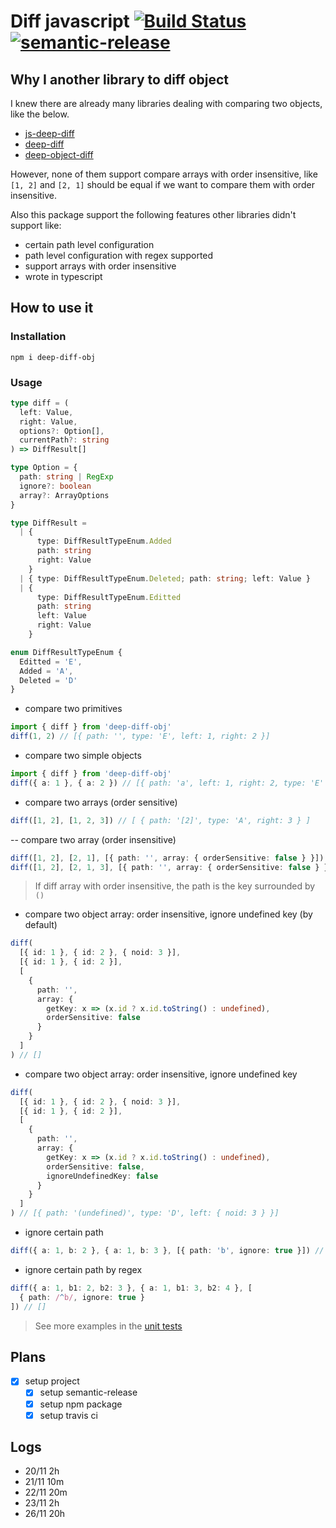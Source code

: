 # Diff javascript [![Build Status](https://travis-ci.org/ron-liu/deep-diff-obj.svg?branch=master)](https://travis-ci.org/ron-liu/deep-diff-obj) [![semantic-release](https://img.shields.io/badge/%20%20%F0%9F%93%A6%F0%9F%9A%80-semantic--release-e10079.svg)](https://github.com/semantic-release/semantic-release)

## Why I another library to diff object

I knew there are already many libraries dealing with comparing two objects, like the below.

- [js-deep-diff](https://www.npmjs.com/package/js-deep-diff)
- [deep-diff](https://npmjs.com/deep-diff)
- [deep-object-diff](https://npmjs.com/deep-object-diff)

However, none of them support compare arrays with order insensitive, like `[1, 2]` and `[2, 1]` should be equal if we want to compare them with order insensitive.

Also this package support the following features other libraries didn't support like:

- certain path level configuration
- path level configuration with regex supported
- support arrays with order insensitive
- wrote in typescript

## How to use it

### Installation

`npm i deep-diff-obj`

### Usage

```typescript
type diff = (
  left: Value,
  right: Value,
  options?: Option[],
  currentPath?: string
) => DiffResult[]

type Option = {
  path: string | RegExp
  ignore?: boolean
  array?: ArrayOptions
}

type DiffResult =
  | {
      type: DiffResultTypeEnum.Added
      path: string
      right: Value
    }
  | { type: DiffResultTypeEnum.Deleted; path: string; left: Value }
  | {
      type: DiffResultTypeEnum.Editted
      path: string
      left: Value
      right: Value
    }

enum DiffResultTypeEnum {
  Editted = 'E',
  Added = 'A',
  Deleted = 'D'
}
```

- compare two primitives

```typescript
import { diff } from 'deep-diff-obj'
diff(1, 2) // [{ path: '', type: 'E', left: 1, right: 2 }]
```

- compare two simple objects

```typescript
import { diff } from 'deep-diff-obj'
diff({ a: 1 }, { a: 2 }) // [{ path: 'a', left: 1, right: 2, type: 'E' }]
```

- compare two arrays (order sensitive)

```typescript
diff([1, 2], [1, 2, 3]) // [ { path: '[2]', type: 'A', right: 3 } ]
```

-- compare two array (order insensitive)

```typescript
diff([1, 2], [2, 1], [{ path: '', array: { orderSensitive: false } }]) // []
diff([1, 2], [2, 1, 3], [{ path: '', array: { orderSensitive: false } }]) // [{ path: '(3)', type: 'A', right: 3 }]
```

> If diff array with order insensitive, the path is the key surrounded by `()`

- compare two object array: order insensitive, ignore undefined key (by default)

```typescript
diff(
  [{ id: 1 }, { id: 2 }, { noid: 3 }],
  [{ id: 1 }, { id: 2 }],
  [
    {
      path: '',
      array: {
        getKey: x => (x.id ? x.id.toString() : undefined),
        orderSensitive: false
      }
    }
  ]
) // []
```

- compare two object array: order insensitive, ignore undefined key

```typescript
diff(
  [{ id: 1 }, { id: 2 }, { noid: 3 }],
  [{ id: 1 }, { id: 2 }],
  [
    {
      path: '',
      array: {
        getKey: x => (x.id ? x.id.toString() : undefined),
        orderSensitive: false,
        ignoreUndefinedKey: false
      }
    }
  ]
) // [{ path: '(undefined)', type: 'D', left: { noid: 3 } }]
```

- ignore certain path

```typescript
diff({ a: 1, b: 2 }, { a: 1, b: 3 }, [{ path: 'b', ignore: true }]) // []
```

- ignore certain path by regex

```typescript
diff({ a: 1, b1: 2, b2: 3 }, { a: 1, b1: 3, b2: 4 }, [
  { path: /^b/, ignore: true }
]) // []
```

> See more examples in the [unit tests](./src/__tests__/index.test.ts)

## Plans

- [x] setup project
  - [x] setup semantic-release
  - [x] setup npm package
  - [x] setup travis ci

## Logs

- 20/11 2h
- 21/11 10m
- 22/11 20m
- 23/11 2h
- 26/11 20h

```

```
